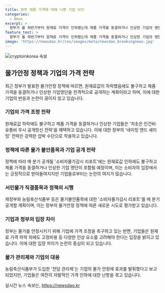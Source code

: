 ```yaml
---
title: 정부 제품 가격에 대해 나쁜 기업 낙인
categories:
  - News
excerpt: >
  정부가 올 하반기부터 원재료 가격이 인하됐는데 제품 가격을 동결하거나 인상한 기업의 명단을 전격 공개한다. 네이밍 앤드 셰이밍 전략 도입으로 소비자 물가감시 리포트를 매 분기 공개하고, 가격 동결한 기업 명단을 공개해 망신을 주는 계획이다. 이에 대한 기업의 반응과 정부의 목표인 2%대 초반의 소비자물가 상승률을 유도하는 계획 등이 포함된다.
feature_text: >
  정부가 올 하반기부터 원재료 가격이 인하됐는데 제품 가격을 동결하거나 인상한 기업의 명단을 전격 공개한다. 네이밍 앤드 셰이밍 전략 도입으로 소비자 물가감시 리포트를 매 분기 공개하고, 가격 동결한 기업 명단을 공개해 망신을 주는 계획이다. 이에 대한 기업의 반응과 정부의 목표인 2%대 초반의 소비자물가 상승률을 유도하는 계획 등이 포함된다.
image: 'https://newsdao.kr/res/images/meta/newsdao_breakingnews.jpg'
---
```


<p><img src="https://newsdao.kr/res/images/meta/newsdao_breakingnews.jpg" alt="cryptoinkorea 속보" /></p>

<h2 data-ke-size="size26">물가안정 정책과 기업의 가격 전략</h2>

<p data-ke-size="size16">최근 정부가 발표한 물가안정 정책에 따르면, 원재료값이 하락했음에도 불구하고 제품 가격을 동결하거나 인상한 기업명단을 전격적으로 공개하는 계획이라고 하며, 이에 대한 기업의 반응과 논란이 끊이지 않고 있습니다.</p>

<h3 data-ke-size="size24">기업의 가격 조정 전략</h3>

<p data-ke-size="size16">원재료값 하락에도 불구하고 제품 가격을 동결하거나 인상한 기업들은 '치솟은 인건비·유통비 무시 공개망신 전략'을 채택하고 있습니다. 이에 대한 정부의 '네이밍 앤드 셰이밍' 전략은 강력한 압박 수단으로 작용하고 있습니다.</p>

<h3 data-ke-size="size24">정책에 따른 물가 불안품목과 기업 공개 전략</h3>

<p data-ke-size="size16">정책에 따라 매 분기 공개될 '소비자물가감시 리포트'에는 원재료값 인하에도 불구하고 제품 가격을 동결하거나 인상한 기업 명단이 포함될 예정이며, 이는 소비자의 입장에서는 긍정적으로 받아들여지지만 기업들로부터는 논란의 여지가 많습니다.</p>

<h3 data-ke-size="size24">서민물가 직결품목과 정책의 시행</h3>

<p data-ke-size="size16">재정부와 농림축산식품부 등은 물가불안품목에 대한 '소비자물가감시 리포트'를 매 분기 공개할 계획이며, 이는 정부의 물가안정 정책에 따른 새로운 시도로 평가받고 있습니다.</p>

<h3 data-ke-size="size24">기업과 정부의 입장 차이</h3>

<p data-ke-size="size16">정부는 물가를 안정시키기 위해 기업에 가격 조정을 촉구하고 있는 반면, 기업들은 원재료 가격 하락 외에도 고정비용 등 다양한 인상 요소를 고려해야 한다는 입장을 밝히고 있습니다. 이에 대한 입장 차이가 논란의 중심이 되고 있습니다.</p>

<h3 data-ke-size="size24">물가 관리제와 기업의 대응</h3>

<p data-ke-size="size16">농림축산식품부가 도입한 '전담 관리제'는 기업의 물가 안정에 효과를 발휘했다고 보고되었지만, 기업들은 여전히 자발적인 가격 인하에 대한 난항을 겪고 있습니다.</p>
실시간 뉴스 속보는, <a href="https://newsdao.kr" rel="dofollow">https://newsdao.kr</a>


